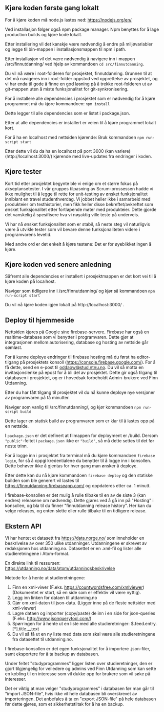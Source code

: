 ## Kjøre koden første gang lokalt

For å kjøre koden må node.js lastes ned: 
https://nodejs.org/en/

Ved installasjon følger også npm package manager. Npm benyttes for å lage production builds og kjøre kode lokalt.

Etter installering vil det kanskje være nødvendig å endre på miljøvariabler og legge til bin-mappen i installasjonsmappen til npm i path.

Etter installasjon vil det være nødvendig å navigere inn i mappen /src/finnutdanning/ ved hjelp av kommandoen `cd src/finnutdanning`.


Du vil nå være i root-folderen for prosjektet, finnutdanning. Grunnen til at det må navigeres inn i root-folder oppstod ved opprettelse av prosjektet,
og vi har enda til gode å finne en god løsning på å trekke root-folderen ut av git-mappen uten å miste funksjonalitet for git-synkronisering.

For å installere alle dependencies i prosjektet som er nødvendig for å kjøre programmet må du kjøre kommandoen: `npm install`

Dette legger til alle dependencies som er listet i package.json.

Etter at alle dependencies er installert er veien til å kjøre programmet lokalt kort.

For å ha en localhost med nettsiden kjørende: Bruk kommandoen `npm run-script start`

Etter dette vil du da ha en localhost på port 3000 (kan variere) (http://localhost:3000/) kjørende med live-updates fra endringer i koden. 

## Kjøre tester

Kort tid etter prosjektet begynte ble vi enige om et større fokus på akseptansetester. I vår gruppes tilpasning av Scrum-prossessen
hadde vi ikke mulighet til å legge til rette for unit-testing av ønsket funksjonalitet inniblant en travel studenthverdag. Vi 
jobbet heller ikke i samarbeid med produkteier om testhistorier, men fikk heller disse bekreftet/avkreftet som ønsket funksjonalitet
etter fortløpende møter med produkteier. Dette gjorde det vanskelig å spesifisere hva vi nøyaktig ville teste på underveis.

Vi har nå ønsket funksjonalitet som er stabil, så neste steg vil naturligvis være å utvikle tester som vil bevare denne funksjonaliteten
videre i programvarens levetid. 

Med andre ord er det enkelt å kjøre testene: Det er for øyeblikket ingen å kjøre.

## Kjøre koden ved senere anledning

Såfremt alle dependencies er installert i prosjektmappen er det kort vei til å kjøre koden på localhost.

Naviger som tidligere inn i /src/finnutdanning/ og kjør så kommandoen `npm run-script start`

Du vil nå kjøre koden igjen lokalt på http://localhost:3000/ .

## Deploy til hjemmeside

Nettsiden kjøres på Google sine firebase-servere. Firebase har også en realtime-database som vi benytter i programvaren.
Dette gjør at integrasjonen mellom autorisering, database og hosting av nettside går sømløst. 

For å kunne deploye endringer til firebase hosting må du først ha editor-tilgang på prosjektets konsoll (https://console.firebase.google.com/). 
For å få dette, send en e-post til oddaow@stud.ntnu.no. Du vil så motta en invitasjonslenke på epost for å bli del av prosjektet.
Dette gir også tilgang til databasen i prosjektet, og er i hovedsak forbeholdt Admin-brukere ved Finn Utdanning.

Etter du har fått tilgang til prosjektet vil du nå kunne deploye nye versjoner av programvaren på få minutter.

Naviger som vanlig til /src/finnutdanning/, og kjør kommandoen `npm run-script build`

Dette lager en statisk build av programvaren som er klar til å lastes opp på en nettside. 

I `package.json` er det definert at filmappen for deployment er /build. Dersom `"public"`-feltet i `package.json` ikke er `"build"`, så må dette settes til det før neste trinn.

For å logge inn i prosjektet fra terminal må du kjøre kommandoen `firebase login`, for så å oppgi kredentialene du benytter til å logge inn i konsollen.
Dette behøver ikke å gjentas for hver gang man ønsker å deploye.

Etter dette kan du nå kjøre kommandoen `firebase deploy` og den statiske builden som ble generert vil lastes til 
https://finnutdanning.firebaseapp.com/ og oppdateres etter ca. 1 minutt. 

I firebase-konsollen er det mulig å rulle tilbake til en av de siste 3 (kan endres) releasene om nødvendig. Dette gjøres ved å gå inn
på "Hosting" i konsollen, og bla til du finner "finnutdanning release history". Her kan du velge releases, og enten slette eller rulle tilbake til en tidligere release.

## Ekstern API

Vi har hentet et datasett fra https://data.norge.no/ som inneholder en beskrivelse av over 350 ulike utdanninger. Utdanningene er skrevet av redaksjonen hos utdanning.no.
Datasettet er en .xml-fil og lister alle studieretningene i Atom-format.

En direkte link til ressursen: https://utdanning.no/data/atom/utdanningsbeskrivelse

Metode for å hente ut studieretningene:
1. Finn en xml-viwer (F.eks. https://countwordsfree.com/xmlviewer) (Dokumentet er stort, så en side som er effektiv vil være nyttig).
2. Legg inn linken for dataen til utdanning.no
3. Gjør om xml-daten til json-data. (Ligger inne på de fleste nettsider med xml-viewer)
4. Lagre dataen og importer (copy/paste) de inn i en side for json-queries (F.eks. http://www.jsonquerytool.com/)
5. Spørringen for å hente ut en liste med alle studieretninger: $.feed.entry.[*].title.__text
6. Du vil så få ut en ny liste med data som skal være alle studieretningene fra datasettet til utdanning.no.

I firebase-konsollen er det egen funksjonalitet for å importere .json-filer, samt eksportere for å ta backup av databasen. 

Under feltet "studyprogrammes" ligger listen over studieretninger, den er gjort tilgjengelig for veiledere og admins ved Finn Utdanning som
kan sette en kobling til en interesse som vil dukke opp for brukere som vil søke på interesser. 

Det er viktig at man velger "studyprogrammes" i databasen før man går til "import JSON-file", hvis ikke vil hele databasen bli overskrevet av importeringen.
Det anbefales å ta en "export JSON-file" på hele databasen før dette gjøres, som et sikkerhetstiltak for å ha en backup.
